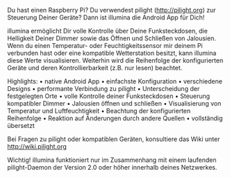 Du hast einen Raspberry Pi? Du verwendest pilight (http://pilight.org) zur Steuerung Deiner Geräte? Dann ist illumina die Android App für Dich!

illumina ermöglicht Dir volle Kontrolle über Deine Funksteckdosen, die Helligkeit Deiner Dimmer sowie das Öffnen und Schließen von Jalousien. Wenn du einen Temperatur- oder Feuchtigkeitssensor mir deinem Pi verbunden hast oder eine kompatible Wetterstation besitzt, kann illumina diese Werte visualisieren. Weiterhin wird die Reihenfolge der konfigurierten Geräte und deren Kontrollierbarkeit (z.B. nur lesen) beachtet.

Highlights:
• native Android App
• einfachste Konfiguration
• verschiedene Designs
• performante Verbindung zu pilight
• Unterscheidung der festgelegten Orte
• volle Kontrolle deiner Funksteckdosen
• Steuerung kompatibler Dimmer
• Jalousien öffnen und schließen
• Visualisierung von Temperatur und Luftfeuchtigkeit
• Beachtung der konfigurierten Reihenfolge
• Reaktion auf Änderungen durch andere Quellen
• vollständig übersetzt

Bei Fragen zu pilight oder kompatiblen Geräten, konsultiere das Wiki unter http://wiki.pilight.org

Wichtig!
illumina funktioniert nur im Zusammenhang mit einem laufenden pilight-Daemon der Version 2.0 oder höher innerhalb deines Netzwerkes.

